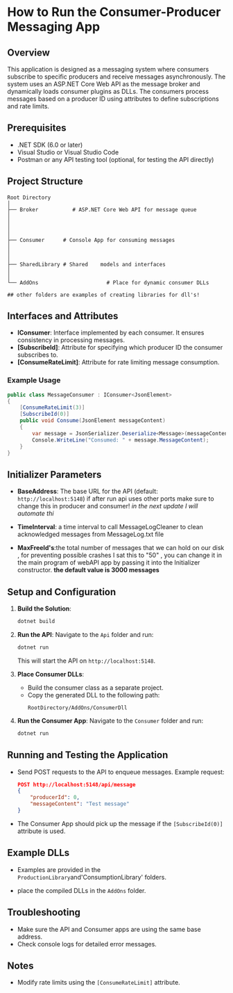 # How to Run the Consumer-Producer Messaging App

## Overview
This application is designed as a messaging system where consumers subscribe to specific producers and receive messages asynchronously. The system uses an ASP.NET Core Web API as the message broker and dynamically loads consumer plugins as DLLs. The consumers process messages based on a producer ID using attributes to define subscriptions and rate limits.

## Prerequisites
- .NET SDK (6.0 or later)
- Visual Studio or Visual Studio Code
- Postman or any API testing tool (optional, for testing the API directly)

## Project Structure
```
Root Directory
│
├── Broker           # ASP.NET Core Web API for message queue
│   
│   
│       
│
├── Consumer      # Console App for consuming messages
│   
│   
│
├── SharedLibrary # Shared    models and interfaces
│   
│
└── AddOns                      # Place for dynamic consumer DLLs

## other folders are examples of creating libraries for dll's!
```

## Interfaces and Attributes
- **IConsumer<T>**: Interface implemented by each consumer. It ensures consistency in processing messages.
- **[SubscribeId]**: Attribute for specifying which producer ID the consumer subscribes to.
- **[ConsumeRateLimit]**: Attribute for rate limiting message consumption.

### Example Usage
```csharp
public class MessageConsumer : IConsumer<JsonElement>
{
    [ConsumeRateLimit(3)]
    [SubscribeId(0)]
    public void Consume(JsonElement messageContent)
    {
        var message = JsonSerializer.Deserialize<Message>(messageContent.ToString());
        Console.WriteLine("Consumed: " + message.MessageContent);
    }
}
```

## Initializer Parameters
- **BaseAddress**: The base URL for the API (default: `http://localhost:5148`)
if after run api uses other ports make sure to change this in producer and consumer!
*in the next update I will automate thi*
- **TimeInterval**: a time interval to call MessageLogCleaner to clean acknowledged messages from MessageLog.txt file

 - **MaxFreeId's**:the total number of messages that we can hold on our disk , for preventing possible crashes I sat this to "50" , you can change it in the main program of webAPI app by passing it into the Initializer constructor. **the default value is 3000 messages**

## Setup and Configuration
1. **Build the Solution**:
    ```sh
    dotnet build
    ```

2. **Run the API**:
    Navigate to the `Api` folder and run:
    ```sh
    dotnet run
    ```
    This will start the API on `http://localhost:5148`.

3. **Place Consumer DLLs**:
    - Build the consumer class as a separate project.
    - Copy the generated DLL to the following path:
      ```
      RootDirectory/AddOns/ConsumerDll
      ```

4. **Run the Consumer App**:
    Navigate to the `Consumer` folder and run:
    ```sh
    dotnet run
    ```

## Running and Testing the Application
- Send POST requests to the API to enqueue messages. Example request:
    ```json
    POST http://localhost:5148/api/message
    {
        "producerId": 0,
        "messageContent": "Test message"
    }
    ```
- The Consumer App should pick up the message if the `[SubscribeId(0)]` attribute is used.

## Example DLLs
- Examples are provided in the `ProductionLibrary`and'ConsumptionLibrary' folders.

- place the compiled DLLs in the `AddOns` folder.

## Troubleshooting
- Make sure the API and Consumer apps are using the same base address.
- Check console logs for detailed error messages.

## Notes
- Modify rate limits using the `[ConsumeRateLimit]` attribute.


